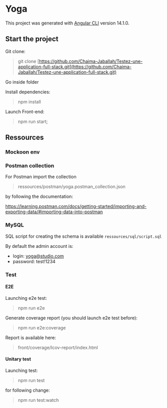 # Yoga

This project was generated with [Angular CLI](https://github.com/angular/angular-cli) version 14.1.0.

## Start the project

Git clone:

> git clone [https://github.com/Chaima-Jaballah/Testez-une-application-full-stack.git](https://github.com/Chaima-Jaballah/Testez-une-application-full-stack.git)

Go inside folder

Install dependencies:

> npm install

Launch Front-end:

> npm run start;


## Ressources

### Mockoon env 

### Postman collection

For Postman import the collection

> ressources/postman/yoga.postman_collection.json 

by following the documentation: 

https://learning.postman.com/docs/getting-started/importing-and-exporting-data/#importing-data-into-postman


### MySQL

SQL script for creating the schema is available `ressources/sql/script.sql`

By default the admin account is:
- login: yoga@studio.com
- password: test!1234


### Test

#### E2E

Launching e2e test:

> npm run e2e

Generate coverage report (you should launch e2e test before):

> npm run e2e:coverage

Report is available here:

> front/coverage/lcov-report/index.html

#### Unitary test

Launching test:

> npm run test

for following change:

> npm run test:watch
